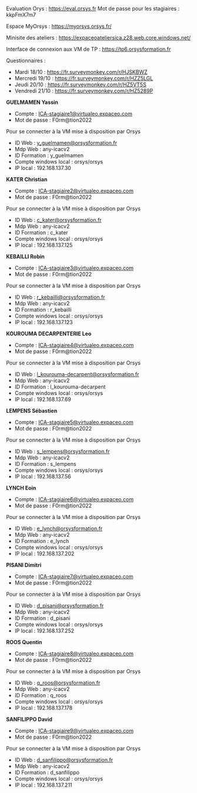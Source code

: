 Evaluation Orys : https://eval.orsys.fr
Mot de passe pour les stagiaires : kkpFmX7m7

Espace MyOrsys : https://myorsys.orsys.fr/

Minisite des ateliers : https://expaceoateliersica.z28.web.core.windows.net/

Interface de connexion aux VM de TP : https://tp6.orsysformation.fr

Questionnaires :
- Mardi 18/10 : https://fr.surveymonkey.com/r/HJSKBWZ
- Mercredi 19/10 : https://fr.surveymonkey.com/r/HZZ5LGL
- Jeudi 20/10 : https://fr.surveymonkey.com/r/HZ5VT5S
- Vendredi 21/10 : https://fr.surveymonkey.com/r/HZ5289P

**GUELMAMEN Yassin**
- Compte : ICA-stagiaire1@virtualeo.expaceo.com
- Mot de passe : F0rm@tion2022

Pour se connecter à la VM mise à disposition par Orsys
- ID Web : y_guelmamen@orsysformation.fr
- Mdp Web : any-icacv2
- ID Formation : y_guelmamen
- Compte windows local : orsys/orsys 
- IP local : 192.168.137.30

**KATER Christian**
- Compte : ICA-stagiaire2@virtualeo.expaceo.com
- Mot de passe : F0rm@tion2022

Pour se connecter à la VM mise à disposition par Orsys
- ID Web : c_kater@orsysformation.fr
- Mdp Web : any-icacv2
- ID Formation : c_kater
- Compte windows local : orsys/orsys 
- IP local : 192.168.137.125

**KEBAILLI Robin**
- Compte : ICA-stagiaire3@virtualeo.expaceo.com
- Mot de passe : F0rm@tion2022

Pour se connecter à la VM mise à disposition par Orsys
- ID Web : r_kebailli@orsysformation.fr
- Mdp Web : any-icacv2
- ID Formation : r_kebailli
- Compte windows local : orsys/orsys 
- IP local : 192.168.137.123

**KOUROUMA DECARPENTERIE Leo**
- Compte : ICA-stagiaire4@virtualeo.expaceo.com
- Mot de passe : F0rm@tion2022

Pour se connecter à la VM mise à disposition par Orsys
- ID Web : l_kourouma-decarpent@orsysformation.fr
- Mdp Web : any-icacv2
- ID Formation : l_kourouma-decarpent
- Compte windows local : orsys/orsys 
- IP local : 192.168.137.69

**LEMPENS Sébastien**
- Compte : ICA-stagiaire5@virtualeo.expaceo.com
- Mot de passe : F0rm@tion2022

Pour se connecter à la VM mise à disposition par Orsys
- ID Web : s_lempens@orsysformation.fr
- Mdp Web : any-icacv2
- ID Formation : s_lempens
- Compte windows local : orsys/orsys 
- IP local : 192.168.137.56

**LYNCH Eoin**
- Compte : ICA-stagiaire6@virtualeo.expaceo.com
- Mot de passe : F0rm@tion2022

Pour se connecter à la VM mise à disposition par Orsys
- ID Web : e_lynch@orsysformation.fr
- Mdp Web : any-icacv2
- ID Formation : e_lynch
- Compte windows local : orsys/orsys 
- IP local : 192.168.137.202

**PISANI Dimitri**
- Compte : ICA-stagiaire7@virtualeo.expaceo.com
- Mot de passe : F0rm@tion2022

Pour se connecter à la VM mise à disposition par Orsys
- ID Web : d_pisani@orsysformation.fr
- Mdp Web : any-icacv2
- ID Formation : d_pisani
- Compte windows local : orsys/orsys 
- IP local : 192.168.137.252

**ROOS Quentin**
- Compte : ICA-stagiaire8@virtualeo.expaceo.com
- Mot de passe : F0rm@tion2022

Pour se connecter à la VM mise à disposition par Orsys
- ID Web : q_roos@orsysformation.fr
- Mdp Web : any-icacv2
- ID Formation : q_roos
- Compte windows local : orsys/orsys 
- IP local : 192.168.137.178

**SANFILIPPO David**
- Compte : ICA-stagiaire9@virtualeo.expaceo.com
- Mot de passe : F0rm@tion2022

Pour se connecter à la VM mise à disposition par Orsys
- ID Web : d_sanfilippo@orsysformation.fr
- Mdp Web : any-icacv2
- ID Formation : d_sanfilippo
- Compte windows local : orsys/orsys 
- IP local : 192.168.137.211

